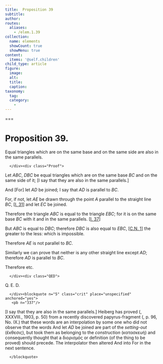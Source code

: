 ```yaml
---
title:  Proposition 39
subtitle: 
author:
routes:
  aliases:
    - /elem.1.39
collection:
  name: elements
  showCount: true
  showMenu: true
content:
  items: '@self.children'
child_type: article
figure:
  image:
  alt:
  title:
  caption:
taxonomy:
  tag:
  category:
    - 
---
```




===

<h1>Proposition 39.</h1><div class="Enunc">
       
<p>Equal triangles which are on the same base and on the same side are also in the same parallels.</p>

      </div><div class="Proof">
       
<p>Let <em>ABC</em>, <em>DBC</em> be equal triangles which are on the same base <em>BC</em> and on the same side of it; <lb n="5"/>[I say that they are also in the same parallels.]</p>

       
<p>And [For] let <em>AD</em> be joined; I say that <em>AD</em> is parallel to <em>BC</em>.</p>

       
<p>For, if not, let <em>AE</em> be drawn through the point <em>A</em> parallel to the straight line <lb n="10"/><em>BC</em>, [<a href="/elem.1.31">I. 31</a>] and let <em>EC</em> be joined. </p>

       
<p>Therefore the triangle <em>ABC</em> is equal to the triangle <em>EBC</em>; for it is on the same base <em>BC</em> with it and in the same <lb n="15"/>parallels. [<a href="/elem.1.37">I. 37</a>]</p>

       
<p>But <em>ABC</em> is equal to <em>DBC</em>; <span class="center">therefore <em>DBC</em> is also equal to <em>EBC</em>, [<a href="/elem.1.c.n.1">C.N. 1</a>] the greater to the less: which is impossible.</span></p>

       
<p>Therefore <em>AE</em> is not parallel to <em>BC</em>. <lb n="20"/></p>

       
<p>Similarly we can prove that neither is any other straight line except <em>AD</em>; <span class="center">therefore <em>AD</em> is parallel to <em>BC</em>.</span></p>

       
<p>Therefore etc.</p>

      </div><div class="QED">
       
<p>Q. E. D.</p>

      </div><blockquote n="5" class="crit" place="unspecified" anchored="yes">
       <pb n="337"/>
       
<p>[<span class="bold">I say that they are also in the same parallels.</span>] Heiberg has proved (<title>Hermes</title>, XXXVIII., 1903, p. 50) from a recently discovered papyrus-fragment (<title>Fayūm towns and their papyri</title>, p. 96, No. IX.) that these words are an interpolation by some one who did not observe that the words <quote>And let <em>AD</em> be joined</quote>
 are part of the <em>setting-out</em> (<foreign lang="greek">ἔκθεσις</foreign>), but took them as belonging to the <em>construction</em> (<foreign lang="greek">κατασκευή</foreign>) and consequently thought that a <foreign lang="greek">διορισμός</foreign> or <quote>definition</quote>
 (of the thing to be proved) should precede. The interpolator then altered <quote>And</quote>
 into <quote>For</quote>
 in the next sentence.</p>

      </blockquote>
